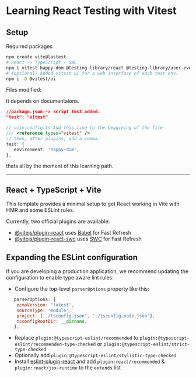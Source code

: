 # Learning React Testing with Vitest

## Setup

Required packages

```bash
npm create vite@lastest
# React -> TypeScript + SWC
npm i vitest happy-dom @testing-library/react @testing-library/user-event -D
# (optional) Added vitest ui for a web interface of each test env.
npm i -D @vitest/ui
```

Files modified:

It depends on documentaions.

```json
//package.json -> script test added.
"test": "vitest"
```

```ts
// vite.config.ts Add this line to the beggining of the file
/// <reference types="vitest" />
// then, after plugins, add a comma.
test: {
   environment: 'happy-dom',
},
```

thats all by the moment of this learning path.

---

## React + TypeScript + Vite

This template provides a minimal setup to get React working in Vite with HMR and some ESLint rules.

Currently, two official plugins are available:

- [@vitejs/plugin-react](https://github.com/vitejs/vite-plugin-react/blob/main/packages/plugin-react/README.md) uses [Babel](https://babeljs.io/) for Fast Refresh
- [@vitejs/plugin-react-swc](https://github.com/vitejs/vite-plugin-react-swc) uses [SWC](https://swc.rs/) for Fast Refresh

## Expanding the ESLint configuration

If you are developing a production application, we recommend updating the configuration to enable type aware lint rules:

- Configure the top-level `parserOptions` property like this:

```js
   parserOptions: {
    ecmaVersion: 'latest',
    sourceType: 'module',
    project: ['./tsconfig.json', './tsconfig.node.json'],
    tsconfigRootDir: __dirname,
   },
```

- Replace `plugin:@typescript-eslint/recommended` to `plugin:@typescript-eslint/recommended-type-checked` or `plugin:@typescript-eslint/strict-type-checked`
- Optionally add `plugin:@typescript-eslint/stylistic-type-checked`
- Install [eslint-plugin-react](https://github.com/jsx-eslint/eslint-plugin-react) and add `plugin:react/recommended` & `plugin:react/jsx-runtime` to the `extends` list
